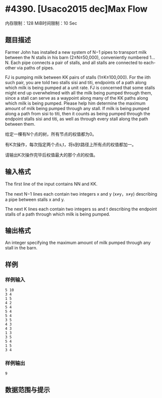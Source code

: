 # #4390. [Usaco2015 dec]Max Flow

内存限制：128 MiB时间限制：10 Sec

## 题目描述

Farmer John has installed a new system of N&minus;1 pipes to transport milk between the N stalls in his barn (2&le;N&le;50,000), conveniently numbered 1&hellip;N. Each pipe connects a pair of stalls, and all stalls are connected to each-other via paths of pipes.

FJ is pumping milk between KK pairs of stalls (1&le;K&le;100,000). For the iith such pair, you are told two stalls sisi and titi, endpoints of a path along which milk is being pumped at a unit rate. FJ is concerned that some stalls might end up overwhelmed with all the milk being pumped through them, since a stall can serve as a waypoint along many of the KK paths along which milk is being pumped. Please help him determine the maximum amount of milk being pumped through any stall. If milk is being pumped along a path from sisi to titi, then it counts as being pumped through the endpoint stalls sisi and titi, as well as through every stall along the path between them.

给定一棵有N个点的树，所有节点的权值都为0。

有K次操作，每次指定两个点s,t，将s到t路径上所有点的权值都加一。

请输出K次操作完毕后权值最大的那个点的权值。

## 输入格式

The first line of the input contains NN and KK.

The next N&minus;1 lines each contain two integers x and y (x&ne;y，x&ne;y) describing a pipe between stalls x and y.

The next K lines each contain two integers ss and t describing the endpoint stalls of a path through which milk is being pumped.

## 输出格式

An integer specifying the maximum amount of milk pumped through any stall in the barn.

## 样例

### 样例输入

    
    5 10
    3 4
    1 5
    4 2
    5 4
    5 4
    5 4
    3 5
    4 3
    4 3
    1 3
    3 5
    5 4
    1 5
    3 4
    

### 样例输出

    
    9
    

## 数据范围与提示
